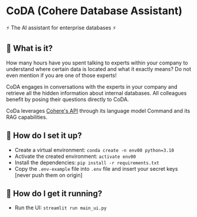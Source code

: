 # CoDA (Cohere Database Assistant)
⚡ The AI assistant for enterprise databases ⚡

## 🤔 What is it?
How many hours have you spent talking to experts within your company to understand where certain data is located and what it exactly means? Do not even mention if you are one of those experts!

CoDA engages in conversations with the experts in your company and retrieve all the hidden information about internal databases. All colleagues benefit by posing their questions directly to CoDA.

CoDa leverages [Cohere's API](https://docs.cohere.com/docs/the-cohere-platform) through its language model Command and its RAG capabilities.

## 🔧 How do I set it up?
* Create a virtual environment: `conda create -n env00 python=3.10`
* Activate the created environment: `activate env00`
* Install the dependencies: `pip install -r requirements.txt`
* Copy the `.env-example` file into `.env` file and insert your secret keys [never push them on origin]

## 🏃 How do I get it running?
* Run the UI: `streamlit run main_ui.py`
